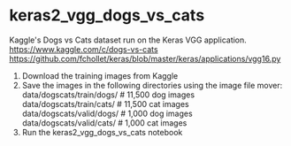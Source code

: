 # keras2_vgg_dogs_vs_cats

Kaggle's Dogs vs Cats dataset run on the Keras VGG application.  
https://www.kaggle.com/c/dogs-vs-cats  
https://github.com/fchollet/keras/blob/master/keras/applications/vgg16.py

1) Download the training images from Kaggle
2) Save the images in the following directories using the image file mover:  
   data/dogscats/train/dogs/ # 11,500 dog images  
   data/dogscats/train/cats/ # 11,500 cat images  
   data/dogscats/valid/dogs/ # 1,000 dog images  
   data/dogscats/valid/cats/ # 1,000 cat images  
3) Run the keras2_vgg_dogs_vs_cats notebook

